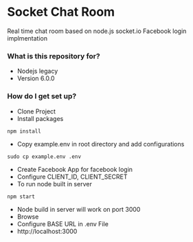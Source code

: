 # Socket Chat Room #

Real time chat room based on node.js socket.io
Facebook login implmentation

### What is this repository for? ###

* Nodejs legacy
* Version 6.0.0

### How do I get set up? ###

* Clone Project
* Install packages
```
npm install
```

* Copy example.env in root directory and add configurations
```
sudo cp example.env .env
```

* Create Facebook App for facebook login
* Configure CLIENT_ID, CLIENT_SECRET
* To run node built in server
```
npm start
```
* Node build in server will work on port 3000
* Browse
* Configure BASE URL in .env File
* http://localhost:3000 
